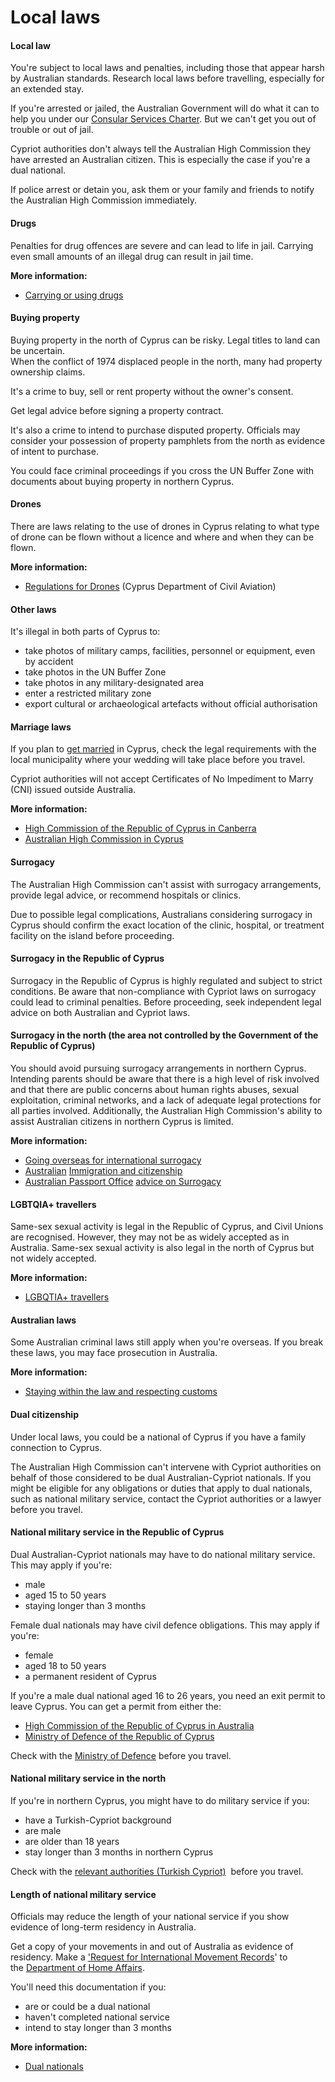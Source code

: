 # Local laws

#### Local law

You're subject to local laws and penalties, including those that appear harsh by Australian standards. Research local laws before travelling, especially for an extended stay.

If you're arrested or jailed, the Australian Government will do what it can to help you under our [Consular Services Charter](https://www.smartraveller.gov.au/consular-services/consular-services-charter). But we can't get you out of trouble or out of jail.

Cypriot authorities don't always tell the Australian High Commission they have arrested an Australian citizen. This is especially the case if you're a dual national.

If police arrest or detain you, ask them or your family and friends to notify the Australian High Commission immediately.

#### Drugs

Penalties for drug offences are severe and can lead to life in jail. Carrying even small amounts of an illegal drug can result in jail time.

**More information:**

* [Carrying or using drugs](/before-you-go/laws/drugs "Carrying or using drugs")

#### Buying property

Buying property in the north of Cyprus can be risky. Legal titles to land can be uncertain.  
When the conflict of 1974 displaced people in the north, many had property ownership claims.

It's a crime to buy, sell or rent property without the owner's consent.

Get legal advice before signing a property contract.

It's also a crime to intend to purchase disputed property. Officials may consider your possession of property pamphlets from the north as evidence of intent to purchase.

You could face criminal proceedings if you cross the UN Buffer Zone with documents about buying property in northern Cyprus.

#### Drones

There are laws relating to the use of drones in Cyprus relating to what type of drone can be flown without a licence and where and when they can be flown.

**More information:**

* [Regulations for Drones](https://drones.gov.cy/regulations/) (Cyprus Department of Civil Aviation)

#### Other laws

It's illegal in both parts of Cyprus to:

* take photos of military camps, facilities, personnel or equipment, even by accident
* take photos in the UN Buffer Zone
* take photos in any military-designated area
* enter a restricted military zone
* export cultural or archaeological artefacts without official authorisation

#### Marriage laws

If you plan to [get married](/before-you-go/activities/marriage "Getting married overseas") in Cyprus, check the legal requirements with the local municipality where your wedding will take place before you travel.

Cypriot authorities will not accept Certificates of No Impediment to Marry (CNI) issued outside Australia.

**More information:**

* [High Commission of the Republic of Cyprus in Canberra](http://www.mfa.gov.cy/mfa/highcom/highcomcanberra.nsf/index_en/index_en?OpenDocument)
* [Australian High Commission in Cyprus](https://www.cyprus.embassy.gov.au/)

#### Surrogacy

The Australian High Commission can't assist with surrogacy arrangements, provide legal advice, or recommend hospitals or clinics.

Due to possible legal complications, Australians considering surrogacy in Cyprus should confirm the exact location of the clinic, hospital, or treatment facility on the island before proceeding.

#### Surrogacy in the Republic of Cyprus

Surrogacy in the Republic of Cyprus is highly regulated and subject to strict conditions. Be aware that non-compliance with Cypriot laws on surrogacy could lead to criminal penalties. Before proceeding, seek independent legal advice on both Australian and Cypriot laws.

#### Surrogacy in the north (the area not controlled by the Government of the Republic of Cyprus)

You should avoid pursuing surrogacy arrangements in northern Cyprus. Intending parents should be aware that there is a high level of risk involved and that there are public concerns about human rights abuses, sexual exploitation, criminal networks, and a lack of adequate legal protections for all parties involved. Additionally, the Australian High Commission's ability to assist Australian citizens in northern Cyprus is limited.

**More information:**

* [Going overseas for international surrogacy](/before-you-go/activities/surrogacy "Going overseas for international surrogacy")
* [Australian](https://immi.homeaffairs.gov.au/home) [Immigration and citizenship](https://immi.homeaffairs.gov.au/home)
* [Australian Passport Office](https://www.passports.gov.au/getting-passport-how-it-works/how-get-child-passport/surrogacy) [advice on Surrogacy](https://www.passports.gov.au/getting-passport-how-it-works/how-get-child-passport/surrogacy)

#### LGBTQIA+ travellers

Same-sex sexual activity is legal in the Republic of Cyprus, and Civil Unions are recognised. However, they may not be as widely accepted as in Australia. Same-sex sexual activity is also legal in the north of Cyprus but not widely accepted.

**More information:**

* [LGBQTIA+ travellers](/before-you-go/who-you-are/LGBTQIA "Advice for LGBTQIA+ travellers")

#### Australian laws

Some Australian criminal laws still apply when you're overseas. If you break these laws, you may face prosecution in Australia.

**More information:**

* [Staying within the law and respecting customs](/before-you-go/laws "Staying within the law")

#### Dual citizenship

Under local laws, you could be a national of Cyprus if you have a family connection to Cyprus.

The Australian High Commission can't intervene with Cypriot authorities on behalf of those considered to be dual Australian-Cypriot nationals. If you might be eligible for any obligations or duties that apply to dual nationals, such as national military service, contact the Cypriot authorities or a lawyer before you travel.

#### National military service in the Republic of Cyprus

Dual Australian-Cypriot nationals may have to do national military service. This may apply if you're:

* male
* aged 15 to 50 years
* staying longer than 3 months

Female dual nationals may have civil defence obligations. This may apply if you're:

* female
* aged 18 to 50 years
* a permanent resident of Cyprus

If you're a male dual national aged 16 to 26 years, you need an exit permit to leave Cyprus. You can get a permit from either the:

* [High Commission of the Republic of Cyprus in Australia](https://mfa.gov.cy/)
* [Ministry of Defence of the Republic of Cyprus](https://www.gov.cy/mfa/en/)

Check with the [Ministry of Defence](https://www.gov.cy/mod/en/contact/) before you travel.

#### National military service in the north

If you're in northern Cyprus, you might have to do military service if you:

* have a Turkish-Cypriot background
* are male
* are older than 18 years
* stay longer than 3 months in northern Cyprus

Check with the [relevant authorities (Turkish Cypriot)](https://mucahit.gov.ct.tr/Asal/Sayfa?Q=14)  before you travel.

#### Length of national military service

Officials may reduce the length of your national service if you show evidence of long-term residency in Australia.

Get a copy of your movements in and out of Australia as evidence of residency. Make a ['Request for International Movement Records](https://immi.homeaffairs.gov.au/help-support/departmental-forms/online-forms/request-international-movement-records)' to the [Department of Home Affairs](https://www.homeaffairs.gov.au/).

You'll need this documentation if you:

* are or could be a dual national
* haven't completed national service
* intend to stay longer than 3 months

**More information:**

* [Dual nationals](/before-you-go/who-you-are/dual-nationals "Advice for dual nationals")